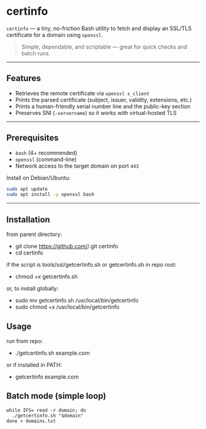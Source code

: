 # certinfo

`certinfo` — a tiny, no-friction Bash utility to fetch and display an SSL/TLS certificate for a domain using `openssl`.

> Simple, dependable, and scriptable — great for quick checks and batch runs.

---

## Features

- Retrieves the remote certificate via `openssl s_client`
- Prints the parsed certificate (subject, issuer, validity, extensions, etc.)
- Prints a human-friendly serial number line and the public-key section
- Preserves SNI (`-servername`) so it works with virtual-hosted TLS

---

## Prerequisites

- `bash` (4+ recommended)
- `openssl` (command-line)
- Network access to the target domain on port `443`

Install on Debian/Ubuntu:
```bash
sudo apt update
sudo apt install -y openssl bash
```

---

## Installation

from parent directory:

- git clone https://github.com/<your-username>/<repo>.git certinfo
- cd certinfo

 if the script is tools/ssl/getcertinfo.sh or getcertinfo.sh in repo root:
- chmod +x getcertinfo.sh

or, to install globally:

- sudo mv getcertinfo.sh /usr/local/bin/getcertinfo
- sudo chmod +x /usr/local/bin/getcertinfo


## Usage


run from repo:

- ./getcertinfo.sh example.com

or if installed in PATH:

- getcertinfo example.com


## Batch mode (simple loop)

``` 
while IFS= read -r domain; do
  ./getcertinfo.sh "$domain"
done < domains.txt
```
